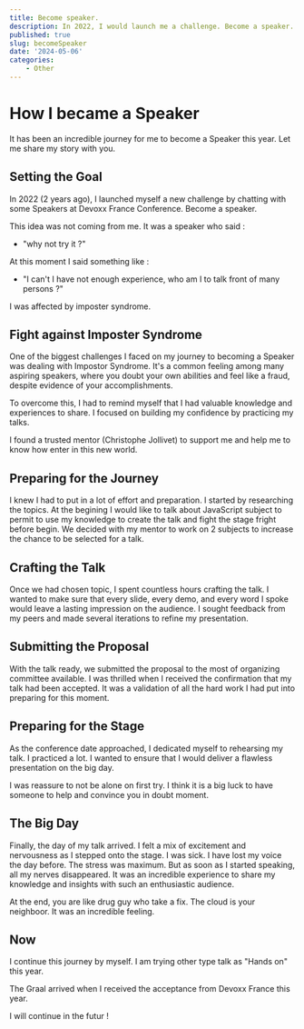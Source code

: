 ```yaml
---
title: Become speaker.
description: In 2022, I would launch me a challenge. Become a speaker.
published: true
slug: becomeSpeaker
date: '2024-05-06'
categories: 
    - Other
---
```


# How I became a Speaker

It has been an incredible journey for me to become a Speaker this year. Let me share my story with you.

## Setting the Goal

In 2022 (2 years ago), I launched myself a new challenge by chatting with some Speakers at Devoxx France Conference. Become a speaker.

This idea was not coming from me. It was a speaker who said :
- "why not try it ?"

At this moment I said something like :
- "I can't I have not enough experience, who am I to talk front of many persons ?"

I was affected by imposter syndrome.

## Fight against Imposter Syndrome

One of the biggest challenges I faced on my journey to becoming a Speaker was dealing with Impostor Syndrome. It's a common feeling among many aspiring speakers, where you doubt your own abilities and feel like a fraud, despite evidence of your accomplishments.

To overcome this, I had to remind myself that I had valuable knowledge and experiences to share. I focused on building my confidence by practicing my talks.

I found a trusted mentor (Christophe Jollivet) to support me and help me to know how enter in this new world.

## Preparing for the Journey

I knew I had to put in a lot of effort and preparation. I started by researching the topics. At the begining I would like to talk about JavaScript subject to permit to use my knowledge to create the talk and fight the stage fright before begin. We decided with my mentor to work on 2 subjects to increase the chance to be selected for a talk.

## Crafting the Talk

Once we had chosen topic, I spent countless hours crafting the talk. I wanted to make sure that every slide, every demo, and every word I spoke would leave a lasting impression on the audience. I sought feedback from my peers and made several iterations to refine my presentation.

## Submitting the Proposal

With the talk ready, we submitted the proposal to the most of organizing committee available. I was thrilled when I received the confirmation that my talk had been accepted. It was a validation of all the hard work I had put into preparing for this moment.

<!-- TODO : Mettre une image de conference hall -->
<!-- TODO : Ajouter un paragraphe sur les endroits où nous avons postuler -->

## Preparing for the Stage

As the conference date approached, I dedicated myself to rehearsing my talk. I practiced a lot. I wanted to ensure that I would deliver a flawless presentation on the big day.

I was reassure to not be alone on first try. I think it is a big luck to have someone to help and convince you in doubt moment.

## The Big Day

<!-- TODO : Mettre une photo -->

Finally, the day of my talk arrived. I felt a mix of excitement and nervousness as I stepped onto the stage. I was sick. I have lost my voice the day before. The stress was maximum. But as soon as I started speaking, all my nerves disappeared. It was an incredible experience to share my knowledge and insights with such an enthusiastic audience.

<!-- TODO : Ajouter le lien de la 1ère conférence -->

At the end, you are like drug guy who take a fix. The cloud is your neighboor. It was an incredible feeling.

## Now

I continue this journey by myself. I am trying other type talk as "Hands on" this year.

The Graal arrived when I received the acceptance from Devoxx France this year.

I will continue in the futur !
